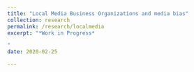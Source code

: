 ```yaml
---
title: "Local Media Business Organizations and media bias"
collection: research
permalink: /research/localmedia
excerpt: "*Work in Progress*

"
date: 2020-02-25

---
```

